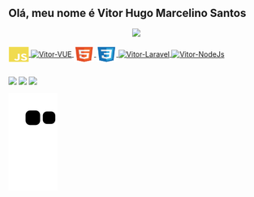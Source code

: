 
<h2> Olá, meu nome é Vitor Hugo Marcelino Santos </h2>

<div align="center">
  <a href="https://github.com/hugovh2">
  <img height="180em" src="https://github-readme-stats.vercel.app/api?username=hugovh2&show_icons=true&theme=dracula&include_all_commits=true&count_private=true"/>
</div>
  

  <div style="display: inline_block"><br>
    <img align="center" alt="Vitor-Js" height="30" width="40" src="https://raw.githubusercontent.com/devicons/devicon/master/icons/javascript/javascript-plain.svg">
    <img align="center" alt="Vitor-VUE" height="30" width="40" src="https://cdn.jsdelivr.net/gh/devicons/devicon/icons/vuejs/vuejs-original.svg">
    <img align="center" alt="Vitor-HTML" height="30" width="40" src="https://raw.githubusercontent.com/devicons/devicon/master/icons/html5/html5-original.svg">
    <img align="center" alt="Vitor-CSS" height="30" width="40" src="https://raw.githubusercontent.com/devicons/devicon/master/icons/css3/css3-original.svg">
    <img align="center" alt="Vitor-Laravel" height="30" width="40" src="https://cdn.jsdelivr.net/gh/devicons/devicon/icons/laravel/laravel-plain.svg">
    <img align="center" alt="Vitor-NodeJs" height="30" width="40" src="https://cdn.jsdelivr.net/gh/devicons/devicon/icons/nodejs/nodejs-original.svg">
  </div>
  
   ##
  
<div>

  <a href = "https://www.instagram.com/too_vi/" target="_blank"><img src="https://img.shields.io/badge/-Instagram-%23E4405F?style=for-the-badge&logo=instagram&logoColor=white" target="_blank"></a>
 <a href = "mailto:marcelinosantosvitorhugo@gmail.com"><img src="https://img.shields.io/badge/-Gmail-%23333?style=for-the-badge&logo=gmail&logoColor=white" target="_blank"></a>
  <a href = "https://www.linkedin.com/in/vitor-hugo-marcelino-santos-43679318b/" target="_blank"><img src="https://img.shields.io/badge/-LinkedIn-%230077B5?style=for-the-badge&logo=linkedin&logoColor=white" target="_blank"></a> 
   
![snake animation](https://github.com/hugovh2/hugovh2/blob/output/github-contribution-grid-snake2.svg)
</div>
